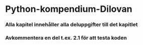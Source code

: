 # Python-kompendium-Dilovan
### Alla kapitel innehåller alla deluppgifter till det kapitlet
### Avkommentera en del t.ex. 2.1 för att testa koden
